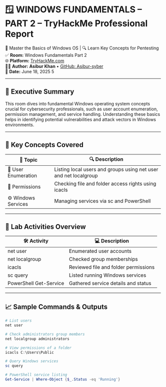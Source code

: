 # 🪟 WINDOWS FUNDAMENTALS – PART 2 – TryHackMe Professional Report

🧠 Master the Basics of Windows OS | 🔍 Learn Key Concepts for Pentesting  
✅ **Room:** Windows Fundamentals Part 2  
🌐 **Platform:** [TryHackMe.com](https://tryhackme.com/room/windowsfundamentals2)  
👨‍💻 **Author:** **Asibur Khan** • [GitHub: Asibur-syber](https://github.com/Asibur-syber)  
📅 **Date:** June 18, 2025
5

---

## 🌟 Executive Summary

This room dives into fundamental Windows operating system concepts crucial for cybersecurity professionals, such as user account enumeration, permission management, and service handling. Understanding these basics helps in identifying potential vulnerabilities and attack vectors in Windows environments.

---

## 🔑 Key Concepts Covered

| 🔸 Topic              | 🔍 Description                                                       |
|----------------------|---------------------------------------------------------------------|
| 👤 User Enumeration   | Listing local users and groups using net user and net localgroup |
| 🔐 Permissions        | Checking file and folder access rights using icacls               |
| ⚙️ Windows Services    | Managing services via sc and PowerShell                           |

---

## 🧪 Lab Activities Overview

| 🛠️ Activity                  | 💻 Description                                   |
|-----------------------------|-------------------------------------------------|
| net user                  | Enumerated user accounts                         |
| net localgroup            | Checked group memberships                        |
| icacls                   | Reviewed file and folder permissions             |
| sc query                 | Listed running Windows services                   |
| PowerShell Get-Service   | Gathered service details and status               |

---

## 📈 Sample Commands & Outputs

```powershell
# List users
net user

# Check administrators group members
net localgroup administrators

# View permissions of a folder
icacls C:\Users\Public

# Query Windows services
sc query

# PowerShell service listing
Get-Service | Where-Object {$_.Status -eq 'Running'}
